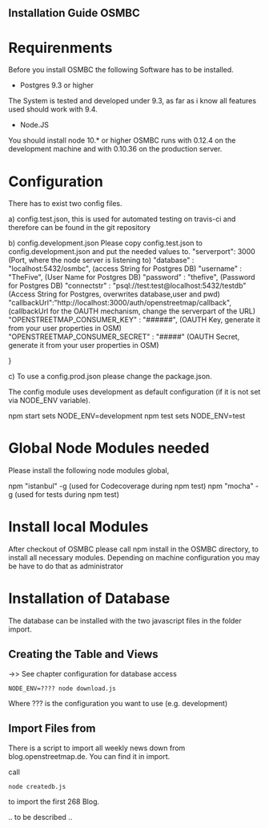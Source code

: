 ## Installation Guide OSMBC

# Requirenments

Before you install OSMBC the following Software has to be installed.

* Postgres 9.3 or higher

The System is tested and developed under 9.3, as far as i know all features
used should work with 9.4.

* Node.JS

You should install node 10.* or higher
OSMBC runs with 0.12.4 on the development machine and with 0.10.36 on the 
production server.



# Configuration

There has to exist two config files.

a) config.test.json, this is used for automated testing on travis-ci and 
therefore can be found in the git repository

b) config.development.json 
Please copy config.test.json to config.development.json and put the needed values to.
  "serverport": 3000 (Port, where the node server is listening to)
  "database" : "localhost:5432/osmbc", (access String for Postgres DB)
  "username" : "TheFive", (User Name for Postgres DB)
  "password" : "thefive", (Password for Postgres DB)
  "connectstr" : "psql://test:test@localhost:5432/testdb"
                    (Access String for Postgres, overwrites database,user and pwd)
  "callbackUrl":"http://localhost:3000/auth/openstreetmap/callback",
          (callbackUrl for the OAUTH mechanism, change the serverpart of the URL)
  "OPENSTREETMAP_CONSUMER_KEY" : "######",
          (OAUTH Key, generate it from your user properties in OSM)
  "OPENSTREETMAP_CONSUMER_SECRET" : "#####"
           (OAUTH Secret, generate it from your user properties in OSM)

}

c) To use a config.prod.json please change the package.json.  

The config module uses development as default configuration (if it is not set
via NODE_ENV variable).

npm start sets NODE_ENV=development
npm test  sets NODE_ENV=test


# Global Node Modules needed

Please install the following node modules global, 

npm "istanbul" -g  (used for Codecoverage during npm test)
npm "mocha"    -g  (used for tests during npm test)

# Install local Modules

After checkout of OSMBC please call 
npm install 
in the OSMBC directory, to install all necessary modules. 
Depending on machine configuration you may be have to do that as administrator

# Installation of Database

The database can be installed with the two javascript files in the folder import.

## Creating the Table and Views

->> See chapter configuration for database access

    NODE_ENV=???? node download.js

Where ??? is the configuration you want to use (e.g. development) 

## Import Files from 


There is a script to import all weekly news down from blog.openstreetmap.de.
You can find it in import.

call 

    node createdb.js

to import the first 268 Blog.

.. to be described ..
